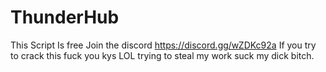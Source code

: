 # ThunderHub
This Script Is free Join the discord https://discord.gg/wZDKc92a 
If you try to crack this fuck you kys LOL trying to steal my work suck my dick bitch.
